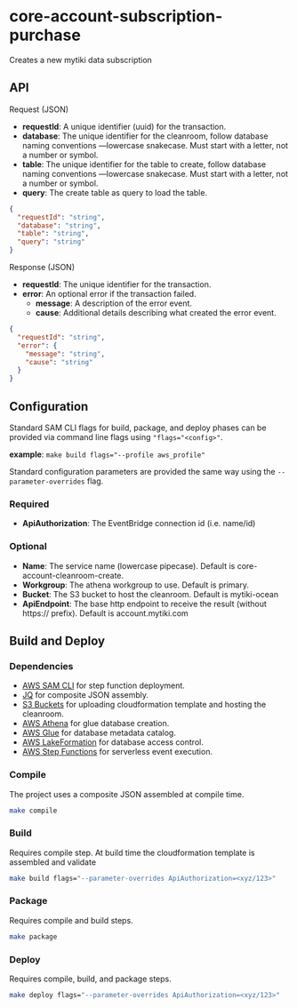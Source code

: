 # core-account-subscription-purchase
Creates a new mytiki data subscription

## API
Request (JSON)

- **requestId**: A unique identifier (uuid) for the transaction.
- **database**: The unique identifier for the cleanroom, follow database naming conventions —lowercase snakecase. Must start with a letter, not a number or symbol. 
- **table**: The unique identifier for the table to create, follow database naming conventions —lowercase snakecase. Must start with a letter, not a number or symbol.
- **query**: The create table as query to load the table.


```json
{
  "requestId": "string",
  "database": "string",
  "table": "string",
  "query": "string"
}
```

Response (JSON)

- **requestId**: The unique identifier for the transaction.
- **error**: An optional error if the transaction failed.
  - **message**: A description of the error event.
  - **cause**: Additional details describing what created the error event.

```json
{
  "requestId": "string",
  "error": {
    "message": "string",
    "cause": "string"
  }
}
```

## Configuration
Standard SAM CLI flags for build, package, and deploy phases can be provided via command line flags using `"flags="<config>"`.

**example**: `make build flags="--profile aws_profile"`

Standard configuration parameters are provided the same way using the `--parameter-overrides` flag.

### Required
- **ApiAuthorization**: The EventBridge connection id (i.e. name/id)

### Optional
- **Name**: The service name (lowercase pipecase). Default is core-account-cleanroom-create.
- **Workgroup**: The athena workgroup to use. Default is primary.
- **Bucket**: The S3 bucket to host the cleanroom. Default is mytiki-ocean
- **ApiEndpoint**: The base http endpoint to receive the result (without https:// prefix). Default is account.mytiki.com

## Build and Deploy

### Dependencies
- [AWS SAM CLI](https://docs.aws.amazon.com/serverless-application-model/latest/developerguide/install-sam-cli.html) for step function deployment.
- [JQ](https://jqlang.github.io/jq/) for composite JSON assembly.
- [S3 Buckets](https://aws.amazon.com/s3/) for uploading cloudformation template and hosting the cleanroom.
- [AWS Athena](https://aws.amazon.com/athena/) for glue database creation.
- [AWS Glue](https://aws.amazon.com/glue/) for database metadata catalog.
- [AWS LakeFormation](https://aws.amazon.com/lake-formation/) for database access control.
- [AWS Step Functions](https://aws.amazon.com/step-functions/) for serverless event execution.

### Compile
The project uses a composite JSON assembled at compile time.

```bash
make compile
```

### Build
Requires compile step. At build time the cloudformation template is assembled and validate

```bash
make build flags="--parameter-overrides ApiAuthorization=<xyz/123>"
```

### Package
Requires compile and build steps.

```bash
make package
```

### Deploy
Requires compile, build, and package steps.

```bash
make deploy flags="--parameter-overrides ApiAuthorization=<xyz/123>"
```

